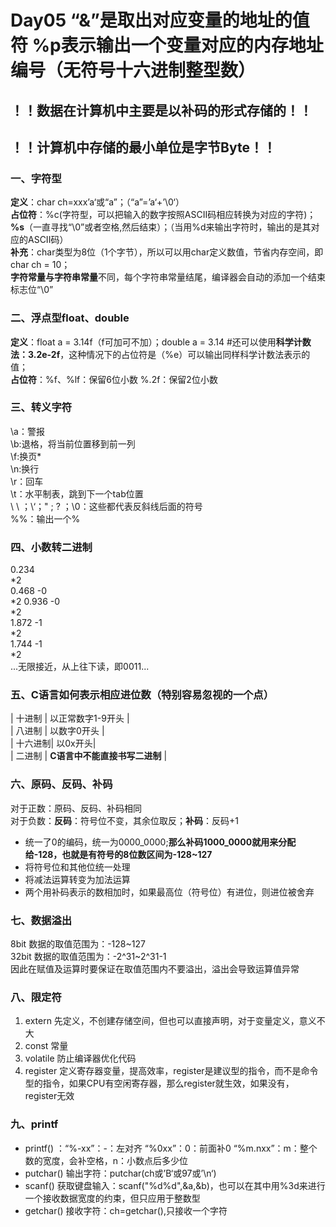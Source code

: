 # Day05 “&”是取出对应变量的地址的值符 %p表示输出一个变量对应的内存地址编号（无符号十六进制整型数）
## ！！数据在计算机中主要是以补码的形式存储的！！
## ！！计算机中存储的最小单位是字节Byte！！
### 一、字符型
**定义**：char ch=xxx’a‘或“a”；（“a”=’a‘+’\0‘）  
**占位符**：%c(字符型，可以把输入的数字按照ASCII码相应转换为对应的字符)；**%s**（一直寻找“\0”或者空格,然后结束）；（当用%d来输出字符时，输出的是其对应的ASCII码）  
**补充**：char类型为8位（1个字节），所以可以用char定义数值，节省内存空间，即char ch = 10；  
**字符常量与字符串常量**不同，每个字符串常量结尾，编译器会自动的添加一个结束标志位“\0”
### 二、浮点型float、double  
**定义**：float a = 3.14f（f可加可不加）；double a = 3.14 #还可以使用**科学计数法：3.2e-2f**，这种情况下的占位符是（%e）可以输出同样科学计数法表示的值；  
**占位符**：%f、%lf：保留6位小数 %.2f：保留2位小数
### 三、转义字符  
\a：警报  
\b:退格，将当前位置移到前一列  
\f:换页*  
\n:换行  
\r：回车  
\t：水平制表，跳到下一个tab位置  
\ \ ；\‘；\" ; \? ；\0：这些都代表反斜线后面的符号  
%%：输出一个%  
### 四、小数转二进制  
0.234  
*2  
0.468 -0  
*2
0.936 -0  
*2  
1.872 -1  
*2  
1.744 -1  
*2  
...无限接近，从上往下读，即0011...  
### 五、C语言如何表示相应进位数（特别容易忽视的一个点）
| 十进制 | 以正常数字1-9开头 |  
| 八进制 | 以数字0开头       |  
| 十六进制| 以0x开头|  
| 二进制 | **C语言中不能直接书写二进制** |

### 六、原码、反码、补码  
对于正数：原码、反码、补码相同  
对于负数：**反码**：符号位不变，其余位取反；**补码**：反码+1  
* 统一了0的编码，统一为0000_0000;**那么补码1000_0000就用来分配给-128，也就是有符号的8位数区间为-128~127**
* 将符号位和其他位统一处理
* 将减法运算转变为加法运算
* 两个用补码表示的数相加时，如果最高位（符号位）有进位，则进位被舍弃  
### 七、数据溢出  
8bit 数据的取值范围为：-128~127  
32bit 数据的取值范围为：-2^31~2^31-1  
因此在赋值及运算时要保证在取值范围内不要溢出，溢出会导致运算值异常  
### 八、限定符  
1. extern 先定义，不创建存储空间，但也可以直接声明，对于变量定义，意义不大
2. const 常量
3. volatile 防止编译器优化代码
4. register 定义寄存器变量，提高效率，register是建议型的指令，而不是命令型的指令，如果CPU有空闲寄存器，那么register就生效，如果没有，register无效
### 九、printf  
* printf()       ：“%-xx”：-：左对齐  “%0xx”：0：前面补0  “%m.nxx”：m：整个数的宽度，会补空格，n：小数点后多少位
* putchar() 输出字符：putchar(ch或’B‘或97或’\n‘)
* scanf() 获取键盘输入：scanf("%d%d",&a,&b)，也可以在其中用%3d来进行一个接收数据宽度的约束，但只应用于整数型
* getchar() 接收字符：ch=getchar(),只接收一个字符


